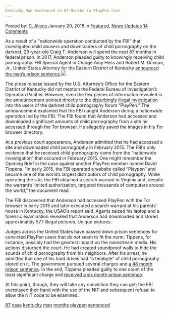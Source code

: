 ```yaml
---
Kentucky Man Sentenced to 87 Months in PlayPen Case
---
```

<article class="post-listing post-24494 post type-post status-publish format-standard hentry 
 tag-5949 tag-case tag-kentucky tag-man tag-months tag-playpen tag-sentenced">
<div class="post-inner">
<span>Posted by: <a href="https://www.deepdotweb.com/author/caliens/" title="">C. Aliens </a></span>
<span>January 20, 2018</span>
<span>in <a href="https://www.deepdotweb.com/category/deepdot-news/" rel="category tag">Featured</a>, <a href="https://www.deepdotweb.com/category/news-updates/" rel="category tag">News Updates</a></span>
<span><a href="https://www.deepdotweb.com/2018/01/20/kentucky-man-sentenced-87-months-playpen-case/#comments">14 Comments</a></span>


<p>As a result of a “nationwide operation conducted by the FBI” that investigated child abusers and downloaders of child pornography on the darknet, 29-year-old Craig T. Anderson will spend the next 87 months in federal prison. In 2017, Anderson pleaded guilty to knowingly receiving child pornography. FBI Special Agent in Charge Amy Hess and Robert M. Duncan, Jr., United States Attorney for the Eastern District of Kentucky <a href="https://www.justice.gov/usao-edky/pr/pikeville-man-sentenced-87-months-receiving-child-pornography">announced the man’s prison sentence</a>.<img class="wp-image-24502 aligncenter" src="/imgs/2018/01/word-image-36.jpeg" srcset="/imgs/2018/01/word-image-36.jpeg 660w, /imgs/2018/01/word-image-36-300x150.jpeg 300w" sizes="(max-width: 660px) 100vw, 660px" /></p>
<p>The press release issued by the U.S. Attorney’s Office for the Eastern District of Kentucky did not mention the Federal Bureau of Investigation’s Operation Pacifier. However, even the few pieces of information revealed in the announcement pointed directly to the <a href="https://www.deepdotweb.com/2016/12/01/fbi-hacked-8000-computers-120-countries-single-warrant/">disturbingly illegal investigation</a> into the users of the darknet child pornography forum “PlayPen.” The announcement explained that the FBI caught Anderson during a nationwide operation led by the FBI. The FBI found that Anderson had accessed and downloaded significant amounts of child pornography from a site he accessed through the Tor browser. He allegedly saved the images in his Tor browser directory.</p>
<p>At a previous court appearance, Anderson admitted that he had accessed a site and downloaded child pornography in February 2015. The FBI’s only evidence that he received child pornography came from the “nationwide investigation” that occured in February 2015. One might remember the Opening Brief in the case against another PlayPen member named David Tippens. “In early 2015, the FBI operated a website called “Playpen” and became one of the world’s largest distributors of child pornography. While operating the site, the FBI obtained a search warrant in Virginia and, despite the warrant’s limited authorization, targeted thousands of computers around the world,” the document read.</p>
<p>The FBI discovered that Anderson had accessed PlayPen with the Tor browser in early 2015 and later executed a search warrant at his parents’ house in Kentucky, the USAO’s report said. Agents seized his laptop and a forensic examination revealed that Anderson had downloaded and stored approximately 577 illegal pictures. Unique pictures.</p>
<p>Judges across the United States have passed down prison sentences for convicted PlayPen users that do not seem to fit the norm. Tippens, for instance, possibly had the greatest impact on the mainstream media. His actions disturbed the court. He had created soundproof walls to hide the sounds of child pornography from his neighbors. After his arrest, he admitted that one of his hard drives had “a terabyte” of child pornography stored on it. The government pursued several charges and <a href="https://www.deepdotweb.com/2017/06/14/one-playpen-member-may-serve-four-years/">a 48 month prison sentence</a>. In the end, Tippens pleaded guilty to one count of the least significant charge and <a href="https://www.deepdotweb.com/2017/07/03/convicted-playpen-member-sentenced-six-months-prison/">received a six month prison sentence</a>.</p>
<p>At this point, though, they will take any conviction they can get; the FBI overplayed their hand with the use of the NIT and subsequent refusal to allow the NIT code to be examined.</p>
</div>
<a href="https://www.deepdotweb.com/tag/87/" rel="tag">87</a> <a href="https://www.deepdotweb.com/tag/case/" rel="tag">case</a> <a href="https://www.deepdotweb.com/tag/kentucky/" rel="tag">kentucky</a> <a href="https://www.deepdotweb.com/tag/man/" rel="tag">man</a> <a href="https://www.deepdotweb.com/tag/months/" rel="tag">months</a> <a href="https://www.deepdotweb.com/tag/playpen/" rel="tag">playpen</a> <a href="https://www.deepdotweb.com/tag/sentenced/" rel="tag">sentenced</a></span> <span style="display:none" class="updated">2018-01-20<a href="https://www.deepdotweb.com/author/caliens/" title="Posts by C. Aliens" rel="author">C. Aliens</a></strong></div>

